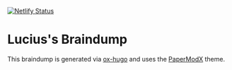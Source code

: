 [![Netlify Status](https://api.netlify.com/api/v1/badges/5ee51507-1c4c-406f-8997-1a0bdbfa1697/deploy-status)](https://app.netlify.com/sites/beamish-lolly-d2c71a/deploys)
# Lucius's Braindump

This braindump is generated via [ox-hugo][ox-hugo] and uses the
[PaperModX][PaperModX] theme.

[hugo]: https://gohugo.io/
[ox-hugo]: https://github.com/kaushalmodi/ox-hugo
[PaperModX]: https://github.com/reorx/hugo-PaperModX/
